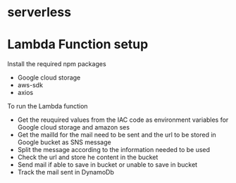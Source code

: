 # serverless

# Lambda Function setup

Install the required npm packages

- Google cloud storage
- aws-sdk
- axios 

To run the Lambda function

- Get the reuquired values from the IAC code as environment variables for Google cloud storage and amazon ses
- Get the mailId for the mail need to be sent and the url to be stored in Google bucket as SNS message 
- Split the message according to the information needed to be used
- Check the url and store he content in the bucket
- Send mail if able to save in bucket or unable to save in bucket
- Track the mail sent in DynamoDb
